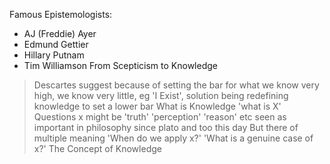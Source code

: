 Famous Epistemologists:
- AJ (Freddie) Ayer
- Edmund Gettier
- Hillary Putnam
- Tim Williamson
From Scepticism to Knowledge

> Descartes suggest because of setting the bar for what we know very high, we know very little, eg 'I Exist',
solution being redefining knowledge to set a lower bar
What is Knowledge
'what is X' Questions
x might be 'truth' 'perception' 'reason' etc
seen as important in philosophy since plato and too this day
But there of multiple meaning
'When do we apply x?'
'What is a genuine case of x?'
The Concept of Knowledge